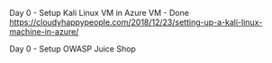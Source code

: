 Day 0 - Setup Kali Linux VM in Azure VM - Done
https://cloudyhappypeople.com/2018/12/23/setting-up-a-kali-linux-machine-in-azure/

Day 0 - Setup OWASP Juice Shop
